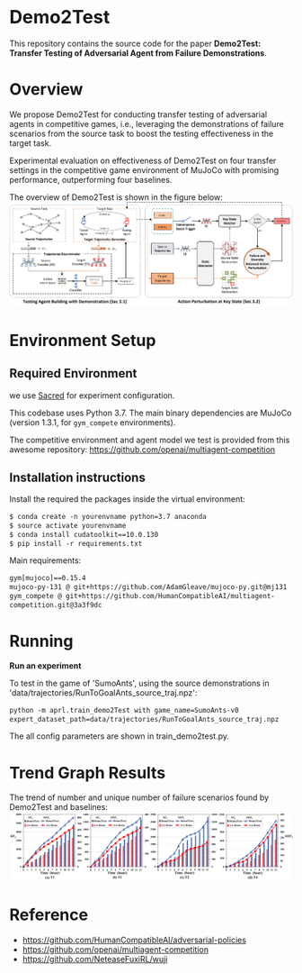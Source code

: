 # <font size=6>Demo2Test</font>
This repository contains the source code for the paper **Demo2Test: Transfer Testing of Adversarial Agent from Failure Demonstrations**.

# Overview

We propose Demo2Test for conducting transfer testing of adversarial agents in competitive games, i.e., leveraging the demonstrations of failure scenarios from the source task to boost the testing effectiveness in the target task.

Experimental evaluation on effectiveness of Demo2Test  on four transfer settings in the competitive game environment of MuJoCo with promising performance, outperforming four baselines.

The overview of Demo2Test is shown in the figure below:
![图片](images/overview.png)

# Environment Setup
## Required Environment 
we use [Sacred](https://github.com/IDSIA/sacred) for experiment configuration.

This codebase uses Python 3.7. The main binary dependencies are MuJoCo (version 1.3.1, for `gym_compete` environments).

The competitive environment and agent model we test is provided from this awesome repository: https://github.com/openai/multiagent-competition
## Installation instructions
Install the required the packages inside the virtual environment:
```
$ conda create -n yourenvname python=3.7 anaconda
$ source activate yourenvname
$ conda install cudatoolkit==10.0.130
$ pip install -r requirements.txt
```
Main requirements:

```shell
gym[mujoco]==0.15.4
mujoco-py-131 @ git+https://github.com/AdamGleave/mujoco-py.git@mj131
gym_compete @ git+https://github.com/HumanCompatibleAI/multiagent-competition.git@3a3f9dc
```

# Running
**Run an experiment**

To test in the game of 'SumoAnts', using the source demonstrations in 'data/trajectories/RunToGoalAnts_source_traj.npz':
```shell
python -m aprl.train_demo2Test with game_name=SumoAnts-v0 expert_dataset_path=data/trajectories/RunToGoalAnts_source_traj.npz
```

The all config parameters are shown in train_demo2test.py.

# Trend Graph Results
The trend of number and unique number of failure scenarios found by Demo2Test and baselines:
![图片](images/RQ2_result.png)

# Reference
- https://github.com/HumanCompatibleAI/adversarial-policies
- https://github.com/openai/multiagent-competition
- https://github.com/NeteaseFuxiRL/wuji